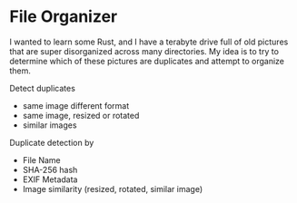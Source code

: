 # File Organizer

I wanted to learn some Rust, and I have a terabyte drive full of old pictures that are super disorganized across many directories. My idea is to try to determine which of these pictures are duplicates and attempt to organize them.

Detect duplicates
* same image different format
* same image, resized or rotated
* similar images

Duplicate detection by 
* File Name
* SHA-256 hash
* EXIF Metadata
* Image similarity (resized, rotated, similar image)

